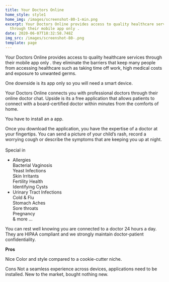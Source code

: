 ```yaml
---
title: Your Doctors Online
home_style: style1
home_img: /images/screenshot-80-1-min.png
excerpt: Your Doctors Online provides access to quality healthcare services
  through their mobile app only .
date: 2020-06-07T18:32:58.748Z
img_src: /images/screenshot-80-.png
template: page
---
```

Your Doctors Online provides access to quality healthcare services through their mobile app only . they eliminate the barriers that keep many people from accessing healthcare such as taking time off work, high medical costs and exposure to unwanted germs. 

One downside is its app only so you will need a smart device. 

Your Doctors Online connects you with professional doctors through their online doctor chat. Upside is its a  free application that  allows  patients to connect with a board-certified doctor within minutes from the comforts of home. 

You have to install an a app. 

Once you download the application, you have the expertise of a doctor at your fingertips. You can send a picture of your child’s rash, record a worrying cough or describe the symptoms that are keeping you up at night. \
\
Special in

* Allergies\
  Bacterial Vaginosis\
  Yeast Infections\
  Skin Irritants\
  Fertility Health\
  Identifying Cysts
* Urinary Tract Infections\
  Cold & Flu\
  Stomach Aches\
  Sore throats\
  Pregnancy\
  & more …



You can rest well knowing you are connected to a doctor 24 hours a day. They are HIPAA compliant and we strongly maintain doctor-patient confidentiality.

**Pros** 

Nice Color and style compared to a cookie-cutter niche.

Cons Not a seamless experience across devices, applications need to be installed. 
New to the market, bought nothing new.
